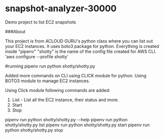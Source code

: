 # snapshot-analyzer-30000
Demo project to list EC2 snapshots

###About

This project is from ACLOUD GURU's python class where you can list out your EC2 instances. 
It uses boto3 package for python.
Everything is created inside "pipenv"
"shotty" is the name of the config file created for AWS CLI.
'aws configure --profile shotty'

#running
pipenv run python shotty/shotty.py

Added more commands on CLI using CLICK module for python. Using BOTO3 module to manage EC2 instances.

Using Click module following commands are added:
1. List - List all the EC2 instance, their status and more. 
2. Start
3. Stop

pipenv run python shotty/shotty.py --help
pipenv run python shotty/shotty.py list
pipenv run python shotty/shotty.py start
pipenv run python shotty/shotty.py stop

